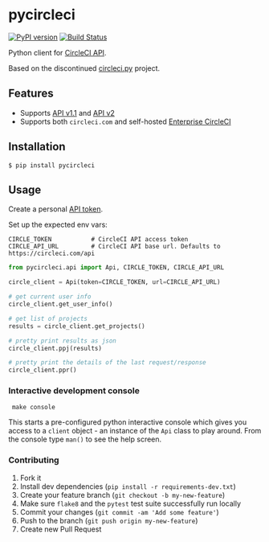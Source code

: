 # pycircleci

[![PyPI version](https://img.shields.io/pypi/v/pycircleci?color=blue)](https://python.org/pypi/pycircleci)
[![Build Status](https://github.com/alpinweis/pycircleci/actions/workflows/test.yml/badge.svg?branch=master)](https://github.com/alpinweis/pycircleci/actions/workflows/test.yml?query=branch%3Amaster)

Python client for [CircleCI API](https://circleci.com/docs/2.0/api-intro/).

Based on the discontinued [circleci.py](https://github.com/levlaz/circleci.py) project.

## Features

- Supports [API v1.1](https://circleci.com/docs/api/#api-overview) and [API v2](https://circleci.com/docs/api/v2/)
- Supports both `circleci.com` and self-hosted [Enterprise CircleCI](https://circleci.com/enterprise/)

## Installation

    $ pip install pycircleci

## Usage

Create a personal [API token](https://circleci.com/docs/2.0/managing-api-tokens/#creating-a-personal-api-token).

Set up the expected env vars:

    CIRCLE_TOKEN           # CircleCI API access token
    CIRCLE_API_URL         # CircleCI API base url. Defaults to https://circleci.com/api

```python
from pycircleci.api import Api, CIRCLE_TOKEN, CIRCLE_API_URL

circle_client = Api(token=CIRCLE_TOKEN, url=CIRCLE_API_URL)

# get current user info
circle_client.get_user_info()

# get list of projects
results = circle_client.get_projects()

# pretty print results as json
circle_client.ppj(results)

# pretty print the details of the last request/response
circle_client.ppr()
```

### Interactive development console

     make console

This starts a pre-configured python interactive console which gives you access to a
`client` object - an instance of the `Api` class to play around. From the console
type `man()` to see the help screen.

### Contributing

1. Fork it
1. Install dev dependencies (`pip install -r requirements-dev.txt`)
1. Create your feature branch (`git checkout -b my-new-feature`)
1. Make sure `flake8` and the `pytest` test suite successfully run locally
1. Commit your changes (`git commit -am 'Add some feature'`)
1. Push to the branch (`git push origin my-new-feature`)
1. Create new Pull Request
